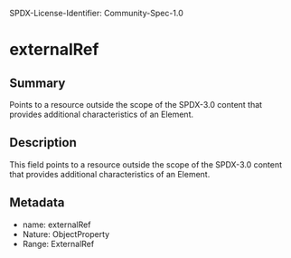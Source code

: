 SPDX-License-Identifier: Community-Spec-1.0

# externalRef

## Summary

Points to a resource outside the scope of the SPDX-3.0 content
that provides additional characteristics of an Element.

## Description

This field points to a resource outside the scope of the SPDX-3.0 content
that provides additional characteristics of an Element.

## Metadata

- name: externalRef
- Nature: ObjectProperty
- Range: ExternalRef

